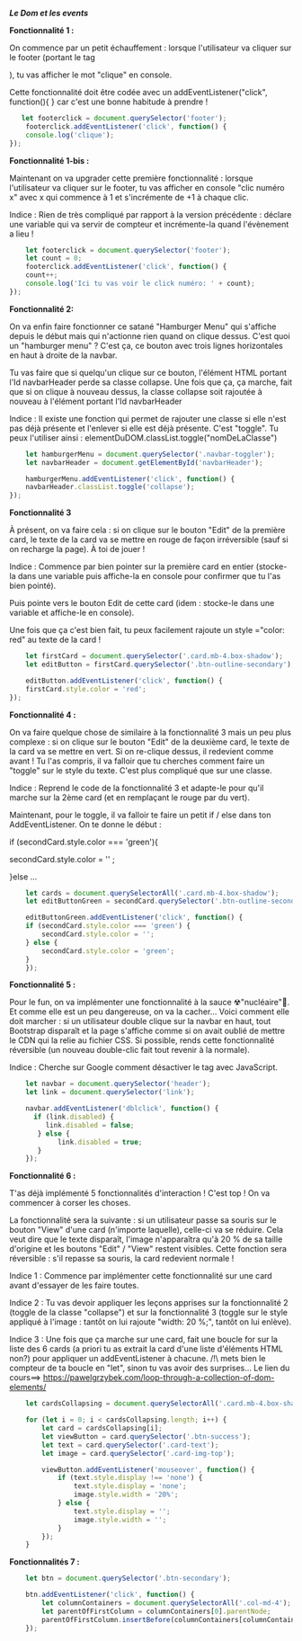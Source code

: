 ***Le Dom et les events***


**Fonctionnalité 1 :**

On commence par un petit échauffement : lorsque l'utilisateur va cliquer sur le footer (portant le tag <footer>), tu vas afficher le mot "clique" en console.

Cette fonctionnalité doit être codée avec un addEventListener("click", function(){ } car c'est une bonne habitude à prendre !

```js
   let footerclick = document.querySelector('footer');
    footerclick.addEventListener('click', function() {
    console.log('clique');
});
```
**Fonctionnalité 1-bis :**

Maintenant on va upgrader cette première fonctionnalité : lorsque l'utilisateur va cliquer sur le footer, tu vas afficher en console "clic numéro x" avec x qui commence à 1 et s'incrémente de +1 à chaque clic.

Indice : Rien de très compliqué par rapport à la version précédente : déclare une variable qui va servir de compteur et incrémente-la quand l'évènement a lieu !

```js
    let footerclick = document.querySelector('footer');
    let count = 0;
    footerclick.addEventListener('click', function() {
    count++;
    console.log('Ici tu vas voir le click numéro: ' + count);
});
```
**Fonctionnalité 2:**

On va enfin faire fonctionner ce satané "Hamburger Menu" qui s'affiche depuis le début mais qui n'actionne rien quand on clique dessus. C'est quoi un "hamburger menu" ? C'est ça, ce bouton avec trois lignes horizontales en haut à droite de la navbar.

Tu vas faire que si quelqu'un clique sur ce bouton, l'élément HTML portant l'Id navbarHeader perde sa classe collapse. Une fois que ça, ça marche, fait que si on clique à nouveau dessus, la classe collapse soit rajoutée à nouveau à l'élément portant l'Id navbarHeader

Indice : Il existe une fonction qui permet de rajouter une classe si elle n'est pas déjà présente et l'enlever si elle est déjà présente. C'est "toggle". Tu peux l'utiliser ainsi : elementDuDOM.classList.toggle("nomDeLaClasse")

```js
    let hamburgerMenu = document.querySelector('.navbar-toggler');
    let navbarHeader = document.getElementById('navbarHeader');

    hamburgerMenu.addEventListener('click', function() {
    navbarHeader.classList.toggle('collapse');
});
```
**Fonctionnalité 3**

À présent, on va faire cela : si on clique sur le bouton "Edit" de la première card, le texte de la card va se mettre en rouge de façon irréversible (sauf si on recharge la page). À toi de jouer !

Indice : Commence par bien pointer sur la première card en entier (stocke-la dans une variable puis affiche-la en console pour confirmer que tu l'as bien pointé).

Puis pointe vers le bouton Edit de cette card (idem : stocke-le dans une variable et affiche-le en console).

Une fois que ça c'est bien fait, tu peux facilement rajoute un style ="color: red" au texte de la card !

```js
    let firstCard = document.querySelector('.card.mb-4.box-shadow');
    let editButton = firstCard.querySelector('.btn-outline-secondary');

    editButton.addEventListener('click', function() {
    firstCard.style.color = 'red';
});
```
**Fonctionnalité 4 :**

On va faire quelque chose de similaire à la fonctionnalité 3 mais un peu plus complexe : si on clique sur le bouton "Edit" de la deuxième card, le texte de la card va se mettre en vert. Si on re-clique dessus, il redevient comme avant ! Tu l'as compris, il va falloir que tu cherches comment faire un "toggle" sur le style du texte. C'est plus compliqué que sur une classe.

Indice : Reprend le code de la fonctionnalité 3 et adapte-le pour qu'il marche sur la 2ème card (et en remplaçant le rouge par du vert).

Maintenant, pour le toggle, il va falloir te faire un petit if / else dans ton AddEventListener. On te donne le début :

if (secondCard.style.color === 'green'){

secondCard.style.color = '' ;

}else …

```js
    let cards = document.querySelectorAll('.card.mb-4.box-shadow');
    let editButtonGreen = secondCard.querySelector('.btn-outline-secondary');

    editButtonGreen.addEventListener('click', function() {
    if (secondCard.style.color === 'green') {
        secondCard.style.color = '';
    } else {
        secondCard.style.color = 'green';
    }
    });
```
**Fonctionnalité 5 :**

Pour le fun, on va implémenter une fonctionnalité à la sauce ☢"nucléaire"🤯. Et comme elle est un peu dangereuse, on va la cacher… Voici comment elle doit marcher : si un utilisateur double clique sur la navbar en haut, tout Bootstrap disparaît et la page s'affiche comme si on avait oublié de mettre le CDN qui la relie au fichier CSS. Si possible, rends cette fonctionnalité réversible (un nouveau double-clic fait tout revenir à la normale).

Indice : Cherche sur Google comment désactiver le tag <link> avec JavaScript.

```js
    let navbar = document.querySelector('header');
    let link = document.querySelector('link');

    navbar.addEventListener('dblclick', function() {
      if (link.disabled) {
         link.disabled = false;
       } else {
            link.disabled = true;
       }
    });
```
**Fonctionnalité 6 :**

T'as déjà implémenté 5 fonctionnalités d'interaction ! C'est top ! On va commencer à corser les choses.

La fonctionnalité sera la suivante : si un utilisateur passe sa souris sur le bouton "View" d'une card (n'importe laquelle), celle-ci va se réduire. Cela veut dire que le texte disparaît, l'image n'apparaîtra qu'à 20 % de sa taille d'origine et les boutons "Edit" / "View" restent visibles. Cette fonction sera réversible : s'il repasse sa souris, la card redevient normale !

Indice 1 : Commence par implémenter cette fonctionnalité sur une card avant d'essayer de les faire toutes.

Indice 2 : Tu vas devoir appliquer les leçons apprises sur la fonctionnalité 2 (toggle de la classe "collapse") et sur la fonctionnalité 3 (toggle sur le style appliqué à l'image : tantôt on lui rajoute "width: 20 %;", tantôt on lui enlève).

Indice 3 : Une fois que ça marche sur une card, fait une boucle for sur la liste des 6 cards (a priori tu as extrait la card d'une liste d'éléments HTML non?) pour appliquer un addEventListener à chacune. /!\ mets bien le compteur de ta boucle en "let", sinon tu vas avoir des surprises… Le lien du cours==> https://pawelgrzybek.com/loop-through-a-collection-of-dom-elements/

```js
    let cardsCollapsing = document.querySelectorAll('.card.mb-4.box-shadow');

    for (let i = 0; i < cardsCollapsing.length; i++) {
        let card = cardsCollapsing[i];
        let viewButton = card.querySelector('.btn-success');
        let text = card.querySelector('.card-text');
        let image = card.querySelector('.card-img-top');

        viewButton.addEventListener('mouseover', function() {
            if (text.style.display !== 'none') {
                text.style.display = 'none';
                image.style.width = '20%';
            } else {
                text.style.display = '';
                image.style.width = '';
            }
        });
    }
```
**Fonctionnalités 7 :**

```js
    let btn = document.querySelector('.btn-secondary');

    btn.addEventListener('click', function() {
        let columnContainers = document.querySelectorAll('.col-md-4');
        let parentOfFirstColumn = columnContainers[0].parentNode;
        parentOfFirstColumn.insertBefore(columnContainers[columnContainers.length - 1], columnContainers[0]);
    });
```

